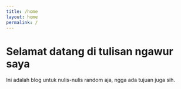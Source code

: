 ```yaml
---
title: /home
layout: home
permalink: /
---
```


# Selamat datang di tulisan ngawur saya

Ini adalah blog untuk nulis-nulis random aja, ngga ada tujuan juga sih.
